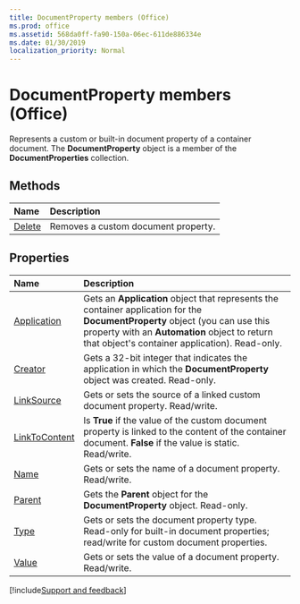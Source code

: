 ```yaml
---
title: DocumentProperty members (Office)
ms.prod: office
ms.assetid: 568da0ff-fa90-150a-06ec-611de886334e
ms.date: 01/30/2019
localization_priority: Normal
---
```



# DocumentProperty members (Office)

Represents a custom or built-in document property of a container document. The **DocumentProperty** object is a member of the **DocumentProperties** collection.


## Methods

|Name|Description|
|:-----|:-----|
|[Delete](../../Office.DocumentProperty.Delete.md)|Removes a custom document property.|


## Properties

|Name|Description|
|:-----|:-----|
|[Application](../../Office.DocumentProperty.Application.md)|Gets an **Application** object that represents the container application for the **DocumentProperty** object (you can use this property with an **Automation** object to return that object's container application). Read-only.|
|[Creator](../../Office.DocumentProperty.Creator.md)|Gets a 32-bit integer that indicates the application in which the **DocumentProperty** object was created. Read-only.|
|[LinkSource](../../Office.DocumentProperty.LinkSource.md)|Gets or sets the source of a linked custom document property. Read/write.|
|[LinkToContent](../../Office.DocumentProperty.LinkToContent.md)|Is **True** if the value of the custom document property is linked to the content of the container document. **False** if the value is static. Read/write.|
|[Name](../../Office.DocumentProperty.Name.md)|Gets or sets the name of a document property. Read/write.|
|[Parent](../../Office.DocumentProperty.Parent.md)|Gets the **Parent** object for the **DocumentProperty** object. Read-only.|
|[Type](../../Office.DocumentProperty.Type.md)|Gets or sets the document property type. Read-only for built-in document properties; read/write for custom document properties.|
|[Value](../../Office.DocumentProperty.Value.md)|Gets or sets the value of a document property. Read/write.|

[!include[Support and feedback](~/includes/feedback-boilerplate.md)]